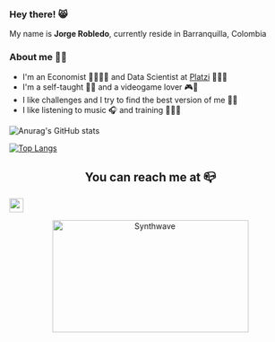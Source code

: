### Hey there! 😸 
My name is **Jorge Robledo**, currently reside in Barranquilla, Colombia

### About me 👋🏻
- I'm an Economist 👨🏻‍💼💼 and Data Scientist at [Platzi](https://platzi.com/p/robledo.1337/) 👨🏻‍💻 
- I'm a self-taught ✍🏻 and a videogame lover 🎮👾
- I like challenges and I try to find the best version of me 👊🏻
- I like listening to music 🎧 and training 🏃🏻‍♂️

![Anurag's GitHub stats](https://github-readme-stats.vercel.app/api?username=jorge-robledo11&show_icons=true&theme=radical&hide=contribs,prs)

[![Top Langs](https://github-readme-stats.vercel.app/api/top-langs/?username=jorge-robledo11&layout=compact)](https://github.com/jorge-robledo11/github-readme-stats)

<h2 align="center">You can reach me at 📪</h2>

  <a href="https://www.linkedin.com/in/jorge-andr%C3%A9s-robledo-ariza/">
    <img src="https://www.vectorlogo.zone/logos/linkedin/linkedin-icon.svg" height="25" width="25">
  </a>

<p align="center"><img src="https://media.giphy.com/media/fDzM81OYrNjJC/source.gif?cid=ecf05e471mkgebs0ci5cquqshmfeg7fbpcbmws5rspjgh31e&rid=source.gif&ct=g" alt="Synthwave" height="200" width="350"></p>

<!--
**jorge-robledo11/jorge-robledo11** is a ✨ _special_ ✨ repository because its `README.md` (this file) appears on your GitHub profile.

## **My Tech Stack**

### Languages & Frameworks
![Python Badge](https://img.shields.io/badge/Python-100000?style=for-the-badge&logo=python&logoColor=darkgreen)
![JN Badge](https://img.shields.io/badge/Jupyter-100000.svg?&style=for-the-badge&logo=Jupyter&logoColor=whiten)
![Scrapy Badge](https://img.shields.io/badge/Scrapy-100000?style=for-the-badge&logo=Scrapy&logoColor=Yellow)


Here are some ideas to get you started:

- 🔭 I’m currently working on ...
- 🌱 I’m currently learning ...
- 👯 I’m looking to collaborate on ...
- 🤔 I’m looking for help with ...
- 💬 Ask me about ...
- 📫 How to reach me: ...
- 😄 Pronouns: ...
- ⚡ Fun fact: ...


-->
